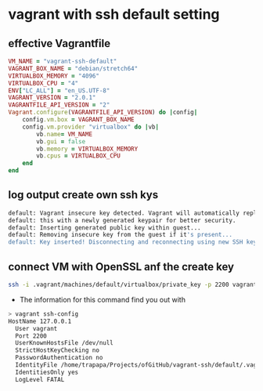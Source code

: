 # vagrant with ssh default setting

## effective Vagrantfile

```ruby
VM_NAME = "vagrant-ssh-default"
VAGRANT_BOX_NAME = "debian/stretch64"
VIRTUALBOX_MEMORY = "4096"
VIRTUALBOX_CPU = "4"
ENV["LC_ALL"] = "en_US.UTF-8"
VAGRANT_VERSION = "2.0.1"
VAGRANTFILE_API_VERSION = "2"
Vagrant.configure(VAGRANTFILE_API_VERSION) do |config|
    config.vm.box = VAGRANT_BOX_NAME
    config.vm.provider "virtualbox" do |vb|
        vb.name= VM_NAME
        vb.gui = false
        vb.memory = VIRTUALBOX_MEMORY
        vb.cpus = VIRTUALBOX_CPU
    end
end
```

## log output create own ssh kys

```bash
default: Vagrant insecure key detected. Vagrant will automatically replace
default: this with a newly generated keypair for better security.
default: Inserting generated public key within guest...
default: Removing insecure key from the guest if it's present...
default: Key inserted! Disconnecting and reconnecting using new SSH key
```

## connect VM with OpenSSL anf the create key

```bash
ssh -i .vagrant/machines/default/virtualbox/private_key -p 2200 vagrant@localhost
```

- The information for this command find you out with

```bash
> vagrant ssh-config
HostName 127.0.0.1
  User vagrant
  Port 2200
  UserKnownHostsFile /dev/null
  StrictHostKeyChecking no
  PasswordAuthentication no
  IdentityFile /home/trapapa/Projects/ofGitHub/vagrant-ssh/default/.vagrant/machines/default/virtualbox/private_key
  IdentitiesOnly yes
  LogLevel FATAL
  ```
